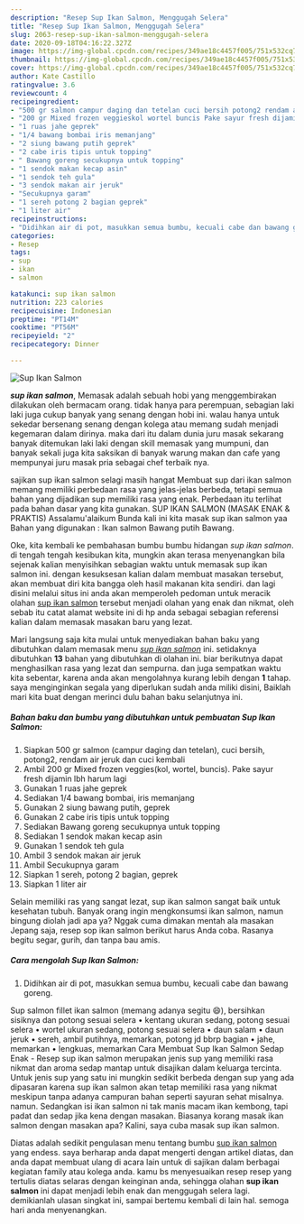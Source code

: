 ```yaml
---
description: "Resep Sup Ikan Salmon, Menggugah Selera"
title: "Resep Sup Ikan Salmon, Menggugah Selera"
slug: 2063-resep-sup-ikan-salmon-menggugah-selera
date: 2020-09-18T04:16:22.327Z
image: https://img-global.cpcdn.com/recipes/349ae18c4457f005/751x532cq70/sup-ikan-salmon-foto-resep-utama.jpg
thumbnail: https://img-global.cpcdn.com/recipes/349ae18c4457f005/751x532cq70/sup-ikan-salmon-foto-resep-utama.jpg
cover: https://img-global.cpcdn.com/recipes/349ae18c4457f005/751x532cq70/sup-ikan-salmon-foto-resep-utama.jpg
author: Kate Castillo
ratingvalue: 3.6
reviewcount: 4
recipeingredient:
- "500 gr salmon campur daging dan tetelan cuci bersih potong2 rendam air jeruk dan cuci kembali"
- "200 gr Mixed frozen veggieskol wortel buncis Pake sayur fresh dijamin lbh harum lagi"
- "1 ruas jahe geprek"
- "1/4 bawang bombai iris memanjang"
- "2 siung bawang putih geprek"
- "2 cabe iris tipis untuk topping"
- " Bawang goreng secukupnya untuk topping"
- "1 sendok makan kecap asin"
- "1 sendok teh gula"
- "3 sendok makan air jeruk"
- "Secukupnya garam"
- "1 sereh potong 2 bagian geprek"
- "1 liter air"
recipeinstructions:
- "Didihkan air di pot, masukkan semua bumbu, kecuali cabe dan bawang goreng."
categories:
- Resep
tags:
- sup
- ikan
- salmon

katakunci: sup ikan salmon 
nutrition: 223 calories
recipecuisine: Indonesian
preptime: "PT14M"
cooktime: "PT56M"
recipeyield: "2"
recipecategory: Dinner

---
```



![Sup Ikan Salmon](https://img-global.cpcdn.com/recipes/349ae18c4457f005/751x532cq70/sup-ikan-salmon-foto-resep-utama.jpg)

<b><i>sup ikan salmon</i></b>, Memasak adalah sebuah hobi yang menggembirakan dilakukan oleh bermacam orang. tidak hanya para perempuan, sebagian laki laki juga cukup banyak yang senang dengan hobi ini. walau hanya untuk sekedar bersenang senang dengan kolega atau memang sudah menjadi kegemaran dalam dirinya. maka dari itu dalam dunia juru masak sekarang banyak ditemukan laki laki dengan skill memasak yang mumpuni, dan banyak sekali juga kita saksikan di banyak warung makan dan cafe yang mempunyai juru masak pria sebagai chef terbaik nya.

sajikan sup ikan salmon selagi masih hangat Membuat sup dari ikan salmon memang memiliki perbedaan rasa yang jelas-jelas berbeda, tetapi semua bahan yang dijadikan sup memiliki rasa yang enak. Perbedaan itu terlihat pada bahan dasar yang kita gunakan. SUP IKAN SALMON (MASAK ENAK &amp; PRAKTIS) Assalamu&#39;alaikum Bunda kali ini kita masak sup ikan salmon yaa Bahan yang digunakan : Ikan salmon Bawang putih Bawang.

Oke, kita kembali ke pembahasan bumbu bumbu hidangan <i>sup ikan salmon</i>. di tengah tengah kesibukan kita, mungkin akan terasa menyenangkan bila sejenak kalian menyisihkan sebagian waktu untuk memasak sup ikan salmon ini. dengan kesuksesan kalian dalam membuat masakan tersebut, akan membuat diri kita bangga oleh hasil makanan kita sendiri. dan lagi disini melalui situs ini anda akan memperoleh pedoman untuk meracik olahan <u>sup ikan salmon</u> tersebut menjadi olahan yang enak dan nikmat, oleh sebab itu catat alamat website ini di hp anda sebagai sebagian referensi kalian dalam memasak masakan baru yang lezat.


Mari langsung saja kita mulai untuk menyediakan bahan baku yang dibutuhkan dalam memasak menu <u><i>sup ikan salmon</i></u> ini. setidaknya dibutuhkan <b>13</b> bahan yang dibutuhkan di olahan ini. biar berikutnya dapat menghasilkan rasa yang lezat dan sempurna. dan juga sempatkan waktu kita sebentar, karena anda akan mengolahnya kurang lebih dengan <b>1</b> tahap. saya menginginkan segala yang diperlukan sudah anda miliki disini, Baiklah mari kita buat dengan merinci dulu bahan baku selanjutnya ini.

<!--inarticleads1-->

##### Bahan baku dan bumbu yang dibutuhkan untuk pembuatan Sup Ikan Salmon:

1. Siapkan 500 gr salmon (campur daging dan tetelan), cuci bersih, potong2, rendam air jeruk dan cuci kembali
1. Ambil 200 gr Mixed frozen veggies(kol, wortel, buncis). Pake sayur fresh dijamin lbh harum lagi
1. Gunakan 1 ruas jahe geprek
1. Sediakan 1/4 bawang bombai, iris memanjang
1. Gunakan 2 siung bawang putih, geprek
1. Gunakan 2 cabe iris tipis untuk topping
1. Sediakan  Bawang goreng secukupnya untuk topping
1. Sediakan 1 sendok makan kecap asin
1. Gunakan 1 sendok teh gula
1. Ambil 3 sendok makan air jeruk
1. Ambil Secukupnya garam
1. Siapkan 1 sereh, potong 2 bagian, geprek
1. Siapkan 1 liter air


Selain memiliki ras yang sangat lezat, sup ikan salmon sangat baik untuk kesehatan tubuh. Banyak orang ingin mengkonsumsi ikan salmon, namun bingung diolah jadi apa ya? Nggak cuma dimakan mentah ala masakan Jepang saja, resep sop ikan salmon berikut harus Anda coba. Rasanya begitu segar, gurih, dan tanpa bau amis. 

<!--inarticleads2-->

##### Cara mengolah Sup Ikan Salmon:

1. Didihkan air di pot, masukkan semua bumbu, kecuali cabe dan bawang goreng.


Sup salmon fillet ikan salmon (memang adanya segitu 😄), bersihkan sisiknya dan potong sesuai selera • kentang ukuran sedang, potong sesuai selera • wortel ukuran sedang, potong sesuai selera • daun salam • daun jeruk • sereh, ambil putihnya, memarkan, potong jd bbrp bagian • jahe, memarkan • lengkuas, memarkan Cara Membuat Sup Ikan Salmon Sedap Enak - Resep sup ikan salmon merupakan jenis sup yang memiliki rasa nikmat dan aroma sedap mantap untuk disajikan dalam keluarga tercinta. Untuk jenis sup yang satu ini mungkin sedikit berbeda dengan sup yang ada dipasaran karena sup ikan salmon akan tetap memiliki rasa yang nikmat meskipun tanpa adanya campuran bahan seperti sayuran sehat misalnya. namun. Sedangkan isi ikan salmon ni tak manis macam ikan kembong, tapi padat dan sedap jika kena dengan masakan. Biasanya korang masak ikan salmon dengan masakan apa? Kalini, saya cuba masak sup ikan salmon. 

Diatas adalah sedikit pengulasan menu tentang bumbu <u>sup ikan salmon</u> yang endess. saya berharap anda dapat mengerti dengan artikel diatas, dan anda dapat membuat ulang di acara lain untuk di sajikan dalam berbagai kegiatan family atau kolega anda. kamu bs menyesuaikan resep resep yang tertulis diatas selaras dengan keinginan anda, sehingga olahan <b>sup ikan salmon</b> ini dapat menjadi lebih enak dan menggugah selera lagi. demikianlah ulasan singkat ini, sampai bertemu kembali di lain hal. semoga hari anda menyenangkan.
